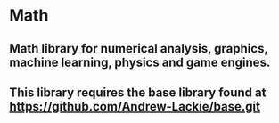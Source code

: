 # Math

## Math library for numerical analysis, graphics, machine learning, physics and game engines.
## This library requires the base library found at https://github.com/Andrew-Lackie/base.git
